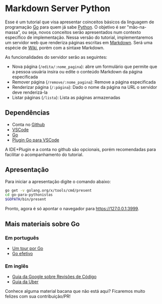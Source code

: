 # Markdown Server Python

Esse é um tutorial que visa apresentar coinceitos básicos da linguagem de programação [Go](https://golang.org/) para quem já sabe [Python](https://www.python.org/). O objetivo é ser "mão-na-massa", ou seja, novos conceitos serão apresentados num contexto específico de implementação. Nessa versão do tutorial, implementaremos um servidor web que renderiza páginas escritas em [Markdown](https://en.wikipedia.org/wiki/Markdown). Será uma espécie de [Wiki](https://pt.wikipedia.org/wiki/Wiki), porém com a sintaxe Markdown.

As funcionalidades do servidor serão as seguintes:

- Nova página (`/edita/:nome_pagina`): abre um formulário que permite que a pessoa usuária insira ou edite o conteúdo Markdown da página especificada
- Remover página (`/remove/:nome_pagina`): Remove a página especificada
- Renderizar página (`/:página`): Dado o nome da página na URL o servidor deve renderizá-la
- Listar páginas (`/lista`): Lista as páginas armazenadas

## Dependências

- Conta no [Github](github.com)
- [VSCode](https://code.visualstudio.com/)
- [Go](http://www.golangbr.org/doc/instalacao)
- [Plugin Go para VSCode](https://marketplace.visualstudio.com/items?itemName=ms-vscode.Go)

A IDE+Plugin e a conta no github são opcionais, porém recomendadas para facilitar o acompanhamento do tutorial.

## Apresentação

Para iniciar a apresentação digite o comando abaixo:

```sh
go get -v golang.org/x/tools/cmd/present
cd go-para-pythonistas
$GOPATH/bin/present
```

Pronto, agora é só apontar o navegador para https://127.0.0.1:3999.

## Mais materiais sobre Go

### Em português

- [Um tour por Go](https://go-tour-br.appspot.com/welcome/1)
- [Go efetivo](http://www.golangbr.org/doc/go_efetivo)

### Em inglês

- [Guia da Google sobre Revisões de Código](https://github.com/golang/go/wiki/CodeReviewComments)
- [Guia da Uber](https://github.com/uber-go/guide/blob/master/style.md)

Conhece alguma material bacana que não está aqui? Ficaremos muito felizes com sua contribuição/PR!

